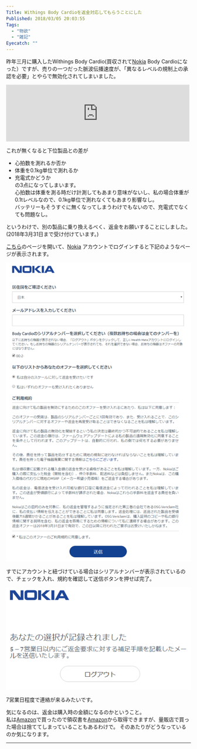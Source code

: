 ```yaml
---
Title: Withings Body Cardioを返金対応してもらうことにした
Published: 2018/03/05 20:03:55
Tags:
  - "物欲"
  - "雑記"
Eyecatch: ""
---
```

<p>昨年三月に購入したWithings Body Cardio(買収されて<a class="keyword" href="http://d.hatena.ne.jp/keyword/Nokia">Nokia</a> Body Cardioになった）ですが、売りの一つだった脈波伝播速度が、「異なるレベルの規制上の承認を必要」とやらで無効化されてしまいました。</p>

<p><iframe src="https://hatenablog-parts.com/embed?url=https%3A%2F%2Fsupport.health.nokia.com%2Fhc%2Fja%2Farticles%2F360000004227-Nokia-Body-Cardio-%25E8%2584%2588%25E6%25B3%25A2%25E9%2580%259F%25E5%25BA%25A6%25E6%25B8%25AC%25E5%25AE%259A%25E6%25A9%259F%25E8%2583%25BD%25E3%2581%25AE%25E5%2581%259C%25E6%25AD%25A2%25E3%2581%25AB%25E9%2596%25A2%25E3%2581%2597%25E3%2581%25A6-%25E3%2582%2588%25E3%2581%258F%25E3%2581%2582%25E3%2582%258B%25E3%2581%2594%25E8%25B3%25AA%25E5%2595%258F" title="Nokia Body Cardio - 脈波速度測定機能の停止に関して、よくあるご質問" class="embed-card embed-webcard" scrolling="no" frameborder="0" style="display: block; width: 100%; height: 155px; max-width: 500px; margin: 10px 0px;"></iframe></p>

<p>これが無くなると下位製品との差が</p>

<ul>
<li>心拍数を測れるか否か</li>
<li>体重を0.1kg単位で測れるか</li>
<li>充電式かどうか<br/>
の3点になってしまいます。<br/>
心拍数は体重を測る時だけ計測してもあまり意味がないし、私の場合体重が0.1tレベルなので、0.1kg単位で測れなくてもあまり影響なし。<br/>
バッテリーもそうすぐに無くなってしまうわけでもないので、充電式でなくても問題なし。</li>
</ul>


<p>というわけで、別の製品に乗り換えるべく、返金をお願いすることにしました。<br/>
(2018年3月31日まで受け付けています。)</p>

<p><a href="https://account.health.nokia.com/bodycardio/product_form">こちら</a>のページを開いて、<a class="keyword" href="http://d.hatena.ne.jp/keyword/Nokia">Nokia</a> アカウントでログインすると下記のようなページが表示されます。</p>

<p><span itemscope itemtype="http://schema.org/Photograph"><img src="20180305200106.png" alt="f:id:Ovis:20180305200106p:plain" title="f:id:Ovis:20180305200106p:plain" class="hatena-fotolife" itemprop="image"></span></p>

<p>すでにアカウントと紐づけている場合はシリアルナンバーが表示されているので、チェックを入れ、規約を確認して送信ボタンを押せば完了。</p>

<p><span itemscope itemtype="http://schema.org/Photograph"><img src="20180305200149.png" alt="f:id:Ovis:20180305200149p:plain" title="f:id:Ovis:20180305200149p:plain" class="hatena-fotolife" itemprop="image"></span></p>

<p>7営業日程度で連絡が来るみたいです。</p>

<p>気になるのは、返金は購入時の金額になるのかということ。<br/>
私は<a class="keyword" href="http://d.hatena.ne.jp/keyword/Amazon">Amazon</a>で買ったので領収書を<a class="keyword" href="http://d.hatena.ne.jp/keyword/Amazon">Amazon</a>から取得できますが、量販店で買った場合は捨ててしまっていることもあるわけで。
そのあたりがどうなっているのか気になります。</p>

***